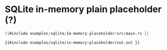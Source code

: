# SQLite in-memory plain placeholder (?)

```rust
{{#include examples/sqlite/in-memory-placeholder/src/main.rs }}
```

```
{{#include examples/sqlite/in-memory-placeholder/out.out }}
```


